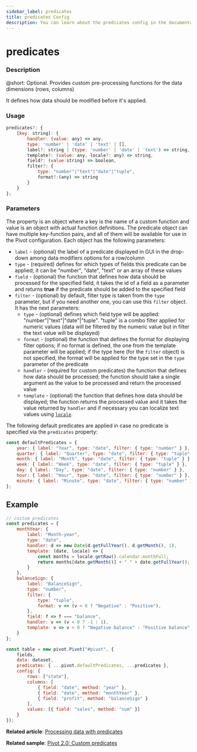 ```yaml
---
sidebar_label: predicates
title: predicates Config
description: You can learn about the predicates config in the documentation of the DHTMLX JavaScript Pivot library. Browse developer guides and API reference, try out code examples and live demos, and download a free 30-day evaluation version of DHTMLX Pivot.
---
```


# predicates

### Description

@short: Optional. Provides custom pre-processing functions for the data dimensions (rows, columns)

It defines how data should be modified before it's applied.

### Usage

~~~jsx
predicates?: {
    [key: string]: {
        handler: (value: any) => any,
        type: 'number' | 'date' | 'text' | [],
        label?: string | (type: 'number' | 'date' | 'text') => string,
        template?: (value: any, locale?: any) => string,
        field?: (value:string) => boolean,
        filter?: { 
            type: "number"|"text"|"date"|"tuple",
            format?:(any) => string
        }
    }
};
~~~

### Parameters

The property is an object where a key is the name of a custom function and value is an object with actual function definitions. The predicate object can have multiple key-function pairs, and all of them will be available for use in the Pivot configuration. Each object has the following parameters:

  - `label` - (optional) the label of a predicate displayed in GUI in the drop-down among data modifiers options for a row/column 
  - `type` - (required) defines for which types of fields this predicate can be applied; it can be "number", "date", "text" or an array of these values
  - `field` - (optional) the function that defines how data should be processed for the specified field, it takes the id of a field as a parameter and returns **true** if the predicate should be added to the specified field
  - `filter` - (optional) by default, filter type is taken from the `type` parameter, but if you need another one, you can use this `filter` object. It has the next parameters:
    - `type` - (optional) defines which field type will be applied: "number"|"text"|"date"|"tuple". "tuple" is a combo filter applied for numeric values (data will be filtered by the numeric value but in filter the text value will be displayed)
    - `format` - (optional) the function that defines the format for displaying filter options; if no format is defined, the one from the template parameter will be applied; if the type here (for the `filter` object) is not specified, the format will be applied for the type set in the `type` parameter of the predicate
	- `handler` - (required for custom predicates) the function that defines how data should be processed; the function should take a single argument as the value to be processed and return the processed value
	- `template` - (optional) the function that defines how data should be displayed; the function returns the processed value and it takes the value returned by `handler` and if necessary you can localize text values using [`locale`](/api/config/locale-property).
 
The following default predicates are applied in case no predicate is specified via the `predicates` property:

~~~jsx
const defaultPredicates = {
    year: { label: "Year", type: "date", filter: { type: "number" } },
    quarter: { label: "Quarter", type: "date", filter: { type: "tuple" } },
    month: { label: "Month", type: "date", filter: { type: "tuple" } },
    week: { label: "Week", type: "date", filter: { type: "tuple" } },
    day: { label: "Day", type: "date", filter: { type: "number" } },
    hour: { label: "Hour", type: "date", filter: { type: "number" } },
    minute: { label: "Minute", type: "date", filter: { type: "number" } }
};
~~~

## Example

~~~jsx {28}
// custom predicates
const predicates = {
    monthYear: {
        label: "Month-year",
        type: "date",
        handler: d => new Date(d.getFullYear(), d.getMonth(), 1),
        template: (date, locale) => {
            const months = locale.getRaw().calendar.monthFull;
            return months[date.getMonth()] + " " + date.getFullYear();
        }
    },
    balanceSign: {
        label: "BalanceSign",
        type: "number",
        filter: {
            type: "tuple",
            format: v => (v < 0 ? "Negative" : "Positive"),
        },
        field: f => f === "balance",
        handler: v => (v < 0 ? -1 : 1),
        template: v => v < 0 ? "Negative balance" : "Positive balance",
    }
};

const table = new pivot.Pivot("#pivot", {
    fields,
    data: dataset,
    predicates: { ...pivot.defaultPredicates, ...predicates },
    config: {
        rows: ["state"],
        columns: [
            { field: "date", method: "year" },
            { field: "date", method: "monthYear" },
            { field: "profit", method: "balanceSign" }
        ],
        values: [{ field: "sales", method: "sum" }]
    }
});
~~~

**Related article**: [Processing data with predicates](/guides/working-with-data#processing-data-with-predicates)

**Related sample**: [Pivot 2.0: Custom predicates](https://snippet.dhtmlx.com/mhymus00)
